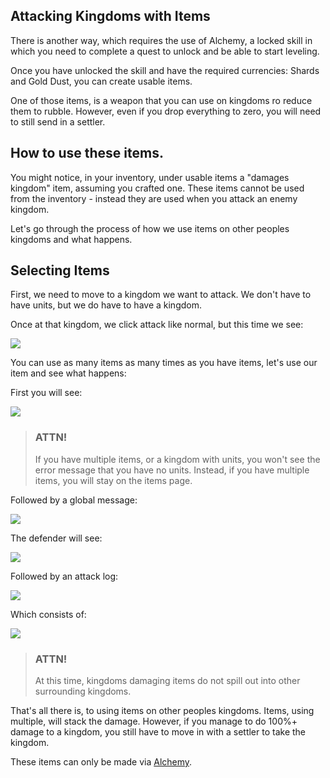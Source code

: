 ## Attacking Kingdoms with Items

There is another way, which requires the use of Alchemy, a locked skill in which you need to complete a quest 
to unlock and be able to start leveling.

Once you have unlocked the skill and have the required currencies: Shards and Gold Dust, you can create usable items.

One of those items, is a weapon that you can use on kingdoms ro reduce them to rubble. However, even if you drop everything
to zero, you will need to still send in a settler.

## How to use these items.

You might notice, in your inventory, under usable items a "damages kingdom" item, assuming you crafted one. These items cannot be used
from the inventory - instead they are used when you attack an enemy kingdom.

Let's go through the process of how we use items on other peoples kingdoms and what happens.

## Selecting Items

First, we need to move to a kingdom we want to attack. We don't have to have units, but we do have to have a kingdom.

Once at that kingdom, we click attack like normal, but this time we see:

<div class="mb-4">
    <a href="/storage/info/items-and-kingdoms/images/select-items.png" class="glightbox">
        <img src="/storage/info/items-and-kingdoms/images/select-items.png" class="img-fluid" />
    </a>
</div>

You can use as many items as many times as you have items, let's use our item and see what happens:

First you will see:

<div class="mb-4">
    <a href="/storage/info/items-and-kingdoms/images/used-item.png" class="glightbox">
        <img src="/storage/info/items-and-kingdoms/images/used-item.png" class="img-fluid" />
    </a>
</div>

> ### ATTN!
> 
> If you have multiple items, or a kingdom with units, you won't see the error message that you have no units.
> Instead, if you have multiple items, you will stay on the items page.

Followed by a global message:

<div class="mb-4">
    <a href="/storage/info/items-and-kingdoms/images/global-message.png" class="glightbox">
        <img src="/storage/info/items-and-kingdoms/images/global-message.png" class="img-fluid" />
    </a>
</div>

The defender will see:

<div class="mb-4">
    <a href="/storage/info/items-and-kingdoms/images/defender-message.png" class="glightbox">
        <img src="/storage/info/items-and-kingdoms/images/defender-message.png" class="img-fluid" />
    </a>
</div>

Followed by an attack log:

<div class="mb-4">
    <a href="/storage/info/items-and-kingdoms/images/attack-logs.png" class="glightbox">
        <img src="/storage/info/items-and-kingdoms/images/attack-logs.png" class="img-fluid" />
    </a>
</div>

Which consists of:

<div class="mb-4">
    <a href="/storage/info/items-and-kingdoms/images/attack-info.png" class="glightbox">
        <img src="/storage/info/items-and-kingdoms/images/attack-info.png" class="img-fluid" />
    </a>
</div>

> ### ATTN!
> 
> At this time, kingdoms damaging items do not spill out into other surrounding kingdoms.

That's all there is, to using items on other peoples kingdoms. Items, using multiple, will stack the damage. However, if
you manage to do 100%+ damage to a kingdom, you still have to move in with a settler to take the kingdom.

These items can only be made via [Alchemy](/information/usable-items).
